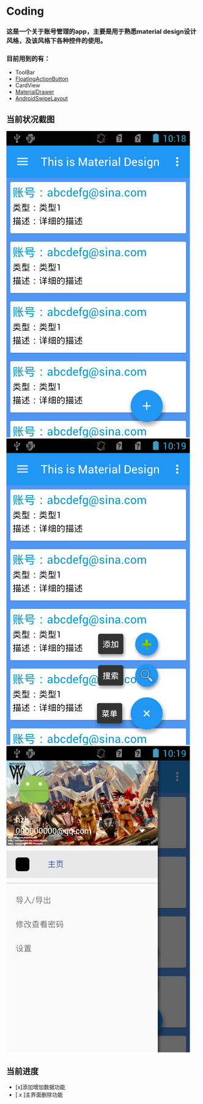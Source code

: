 # Coding

### 这是一个关于账号管理的app，主要是用于熟悉material design设计风格，及该风格下各种控件的使用。

### 目前用到的有：

- ToolBar
- [FloatingActionButton](https://github.com/Clans/FloatingActionButton/wiki/Changelog)
- CardView
- [MaterialDrawer](https://github.com/mikepenz/MaterialDrawer)
- [AndroidSwipeLayout](https://github.com/daimajia/AndroidSwipeLayout)

## 当前状况截图

![main](/screenshoots/main.png) ![fab](/screenshoots/floatingactionbutton.png) ![md](/screenshoots/materialdrawer.png)

## 当前进度

- [x]添加增加数据功能
- [ x ]主界面删除功能